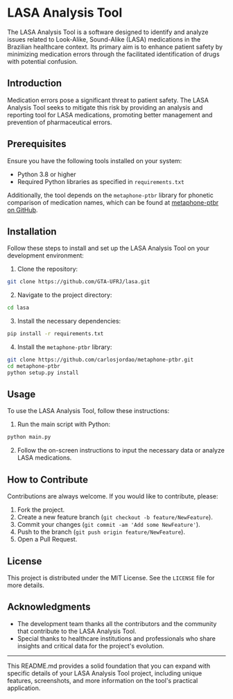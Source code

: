 # LASA Analysis Tool

The LASA Analysis Tool is a software designed to identify and analyze issues related to Look-Alike, Sound-Alike (LASA) medications in the Brazilian healthcare context. Its primary aim is to enhance patient safety by minimizing medication errors through the facilitated identification of drugs with potential confusion.

## Introduction

Medication errors pose a significant threat to patient safety. The LASA Analysis Tool seeks to mitigate this risk by providing an analysis and reporting tool for LASA medications, promoting better management and prevention of pharmaceutical errors.

## Prerequisites

Ensure you have the following tools installed on your system:

- Python 3.8 or higher
- Required Python libraries as specified in `requirements.txt`

Additionally, the tool depends on the `metaphone-ptbr` library for phonetic comparison of medication names, which can be found at [metaphone-ptbr on GitHub](https://github.com/carlosjordao/metaphone-ptbr).

## Installation

Follow these steps to install and set up the LASA Analysis Tool on your development environment:

1. Clone the repository:
```bash
git clone https://github.com/GTA-UFRJ/lasa.git
```

2. Navigate to the project directory:
```bash
cd lasa
```

3. Install the necessary dependencies:
```bash
pip install -r requirements.txt
```

4. Install the `metaphone-ptbr` library:
```bash
git clone https://github.com/carlosjordao/metaphone-ptbr.git
cd metaphone-ptbr
python setup.py install
```

## Usage

To use the LASA Analysis Tool, follow these instructions:

1. Run the main script with Python:
```bash
python main.py
```

2. Follow the on-screen instructions to input the necessary data or analyze LASA medications.

## How to Contribute

Contributions are always welcome. If you would like to contribute, please:

1. Fork the project.
2. Create a new feature branch (`git checkout -b feature/NewFeature`).
3. Commit your changes (`git commit -am 'Add some NewFeature'`).
4. Push to the branch (`git push origin feature/NewFeature`).
5. Open a Pull Request.

## License

This project is distributed under the MIT License. See the `LICENSE` file for more details.

## Acknowledgments

- The development team thanks all the contributors and the community that contribute to the LASA Analysis Tool.
- Special thanks to healthcare institutions and professionals who share insights and critical data for the project's evolution.

---

This README.md provides a solid foundation that you can expand with specific details of your LASA Analysis Tool project, including unique features, screenshots, and more information on the tool's practical application.
